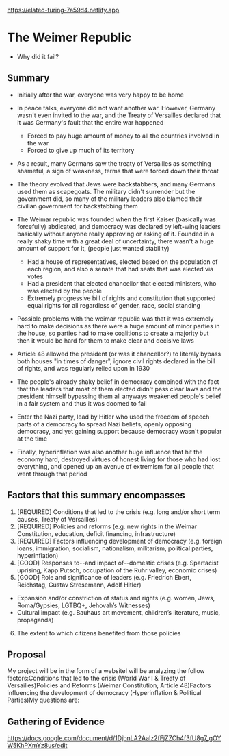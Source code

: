 https://elated-turing-7a59d4.netlify.app

# The Weimer Republic
- Why did it fail?

## Summary
- Initially after the war, everyone was very happy to be home
- In peace talks, everyone did not want another war. However, Germany wasn't even invited to the war, and the Treaty of Versailles declared that it was Germany's fault that the entire war happened 
  - Forced to pay huge amount of money to all the countries involved in the war
  - Forced to give up much of its territory

- As a result, many Germans saw the treaty of Versailles as something shameful, a sign of weakness, terms that were forced down their throat
- The theory evolved that Jews were backstabbers, and many Germans used them as scapegoats. The military didn't surrender but the government did, so many of the military leaders also blamed their civilian government for backstabbing them

- The Weimar republic was founded when the first Kaiser (basically was forcefully) abdicated, and democracy was declared by left-wing leaders basically without anyone really approving or asking of it. Founded in a really shaky time with a great deal of uncertainty, there wasn't a huge amount of support for it, (people just wanted stability)
  - Had a house of representatives, elected based on the population of each region, and also a senate that had seats that was elected via votes
  - Had a president that elected chancellor that elected ministers, who was elected by the people
  - Extremely progressive bill of rights and constitution that supported equal rights for all regardless of gender, race, social standing

- Possible problems with the weimar republic was that it was extremely hard to make decisions as there were a huge amount of minor parties in the house, so parties had to make coalitions to create a majority but then it would be hard for them to make clear and decisive laws
- Article 48 allowed the president (or was it chancellor?) to literaly bypass both houses "in times of danger", ignore civil rights declared in the bill of rights, and was regularly relied upon in 1930

- The people's already shaky belief in democracy combined with the fact that the leaders that most of them elected didn't pass clear laws and the president himself bypassing them all anyways weakened people's belief in a fair system and thus it was doomed to fail

- Enter the Nazi party, lead by Hitler who used the freedom of speech parts of a democracy to spread Nazi beliefs, openly opposing democracy, and yet gaining support because democracy wasn't popular at the time

- Finally, hyperinflation was also another huge influence that hit the economy hard, destroyed virtues of honest living for those who had lost everything, and opened up an avenue of extremism for all people that went through that period

## Factors that this summary encompasses
1. [REQUIRED] Conditions that led to the crisis (e.g. long and/or short term causes, Treaty of Versailles)
2. [REQUIRED] Policies and reforms (e.g. new rights in the Weimar Constitution, education, deficit financing, infrastructure)
3. [REQUIRED] Factors influencing development of democracy (e.g. foreign loans, immigration, socialism, nationalism, militarism, political parties, hyperinflation)
4. [GOOD] Responses to--and impact of--domestic crises (e.g. Spartacist uprising, Kapp Putsch, occupation of the Ruhr valley, economic crises)
2. [GOOD] Role and significance of leaders (e.g. Friedrich Ebert, Reichstag, Gustav Stresemann, Adolf Hitler)
  - Expansion and/or constriction of status and rights (e.g. women, Jews, Roma/Gypsies, LGTBQ+, Jehovah’s Witnesses)
  - Cultural impact (e.g. Bauhaus art movement, children’s literature, music, propaganda)
6. The extent to which citizens benefited from those policies

## Proposal
My project will be in the form of a websiteI will be analyzing the follow factors:Conditions that led to the crisis (World War I & Treaty of Versailles)Policies and Reforms (Weimar Constitution, Article 48)Factors influencing the development of democracy (Hyperinflation & Political Parties)My questions are: 

## Gathering of Evidence
https://docs.google.com/document/d/1DjbnLA2AaIz2fFjZZCh4f3fU8g7_gOYW5KhPXmYz8us/edit

